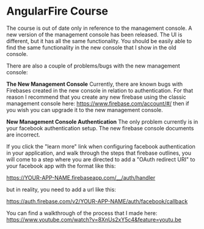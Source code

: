 AngularFire Course
========================

The course is out of date only in reference to the management console. A new version of the management console has been released. The UI is different, but it has all the same functionality. You should be easily able to find the same functionality in the new console that I show in the old console.

There are also a couple of problems/bugs with the new management console:

**The New Management Console**
Currently, there are known bugs with Firebases created in the new console in relation to authentication. For that reason I recommend that you create any new firebase using the classic management console here: https://www.firebase.com/account/#/ then if you wish you can upgrade it to the new management console.

**New Management Console Authentication**
The only problem currently is in your facebook authentication setup. The new firebase console documents are incorrect. 

If you click the "learn more" link when configuring facebook authentication in your application, and walk through the steps that firebase outlines, you will come to a step where you are directed to add a "OAuth redirect URI" to your facebook app with the format like this:

https://YOUR-APP-NAME.firebaseapp.com/__/auth/handler 

but in reality, you need to add a url like this:

https://auth.firebase.com/v2/YOUR-APP-NAME/auth/facebook/callback

You can find a walkthrough of the process that I made here: https://www.youtube.com/watch?v=8XnUs2xY5c4&feature=youtu.be




